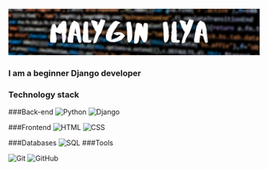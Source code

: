 ![header](https://github.com/ilya1231231/ilya1231231/blob/main/assets/Malygin%20Ilya.png)

### I am a beginner Django developer 

### Technology stack

###Back-end
![Python](https://img.shields.io/badge/-Python-<090909>?style=for-the-badge&logo=python)
![Django](https://img.shields.io/badge/-Django-<090909>?style=for-the-badge&logo=django)

###Frontend
![HTML](https://img.shields.io/badge/-HTML5-<090909>?style=for-the-badge&logo=HTML5)
![CSS](https://img.shields.io/badge/-CSS3-<090909>?style=for-the-badge&logo=CSS3)

###Databases
![SQL](https://img.shields.io/badge/-SQL-<090909>?style=for-the-badge&logo=PostgreSQL)
###Tools

![Git](https://img.shields.io/badge/-Git-<090909>?style=for-the-badge&logo=Git)
![GitHub](https://img.shields.io/badge/-GitHub-<090909>?style=for-the-badge&logo=GitHub)


